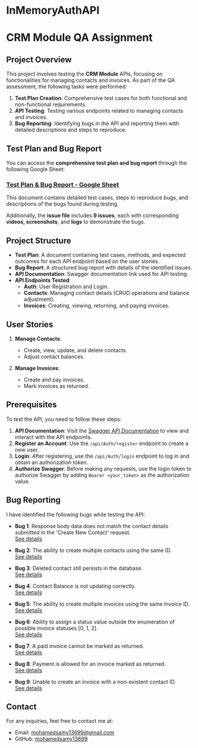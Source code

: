 # InMemoryAuthAPI
# CRM Module QA Assignment

## Project Overview

This project involves testing the **CRM Module** APIs, focusing on functionalities for managing contacts and invoices. As part of the QA assessment, the following tasks were performed:

1. **Test Plan Creation**: Comprehensive test cases for both functional and non-functional requirements.
2. **API Testing**: Testing various endpoints related to managing contacts and invoices.
3. **Bug Reporting**: Identifying bugs in the API and reporting them with detailed descriptions and steps to reproduce.

## Test Plan and Bug Report

You can access the **comprehensive test plan and bug report** through the following Google Sheet:

### [Test Plan & Bug Report - Google Sheet](https://docs.google.com/spreadsheets/d/14MUizWVbvJq7uIL6iI-QwvB6tUp0e0bbCCsKYj8SutY/edit?gid=18#gid=18)

This document contains detailed test cases, steps to reproduce bugs, and descriptions of the bugs found during testing.

Additionally, the **issue file** includes **9 issues**, each with corresponding **videos, screenshots**, and **logs** to demonstrate the bugs. 
## Project Structure

- **Test Plan**: A document containing test cases, methods, and expected outcomes for each API endpoint based on the user stories.
- **Bug Report**: A structured bug report with details of the identified issues.
- **API Documentation**: Swagger documentation link used for API testing.
- **API Endpoints Tested**:
    - **Auth**: User Registration and Login.
    - **Contacts**: Managing contact details (CRUD operations and balance adjustment).
    - **Invoices**: Creating, viewing, returning, and paying invoices.

## User Stories

1. **Manage Contacts**: 
    - Create, view, update, and delete contacts.
    - Adjust contact balances.
  
2. **Manage Invoices**: 
    - Create and pay invoices.
    - Mark invoices as returned.

## Prerequisites

To test the API, you need to follow these steps:

1. **API Documentation**: Visit the [Swagger API Documentation](https://qa-assignment.sortcrm.com/swagger/index.html) to view and interact with the API endpoints.
2. **Register an Account**: Use the `/api/Auth/register` endpoint to create a new user.
3. **Login**: After registering, use the `/api/Auth/login` endpoint to log in and obtain an authorization token.
4. **Authorize Swagger**: Before making any requests, use the login token to authorize Swagger by adding `Bearer <your_token>` as the authorization value.

## Bug Reporting

I have identified the following bugs while testing the API:

- **Bug 1**: Response body data does not match the contact details submitted in the 'Create New Contact' request.  
  [See details](https://github.com/MohamedSamy13699/InMemoryAuthAPI/tree/main/Issues/Issue%231)
  
- **Bug 2**: The ability to create multiple contacts using the same ID.  
  [See details](https://github.com/MohamedSamy13699/InMemoryAuthAPI/tree/main/Issues/Issue%232)
  
- **Bug 3**: Deleted contact still persists in the database.  
  [See details](https://github.com/MohamedSamy13699/InMemoryAuthAPI/tree/main/Issues/Issue%233)
  
- **Bug 4**: Contact Balance is not updating correctly.  
  [See details](https://github.com/MohamedSamy13699/InMemoryAuthAPI/tree/main/Issues/Issue%234)
  
- **Bug 5**: The ability to create multiple invoices using the same Invoice ID.  
  [See details](https://github.com/MohamedSamy13699/InMemoryAuthAPI/tree/main/Issues/Issue%235)
  
- **Bug 6**: Ability to assign a status value outside the enumeration of possible invoice statuses [0, 1, 2].  
  [See details](https://github.com/MohamedSamy13699/InMemoryAuthAPI/tree/main/Issues/Issue%236)
  
- **Bug 7**: A paid invoice cannot be marked as returned.  
  [See details](https://github.com/MohamedSamy13699/InMemoryAuthAPI/tree/main/Issues/Issue%237)
  
- **Bug 8**: Payment is allowed for an invoice marked as returned.  
  [See details](https://github.com/MohamedSamy13699/InMemoryAuthAPI/tree/main/Issues/Issue%238)
  
- **Bug 9**: Unable to create an invoice with a non-existent contact ID.  
  [See details](https://github.com/MohamedSamy13699/InMemoryAuthAPI/tree/main/Issues/Issue%239)

## Contact

For any inquiries, feel free to contact me at:

- Email: [mohamedsamy13699@gmail.com ](mailto:your_email@example.com)
- GitHub: [mohamedsamy13699](https://github.com/yourusername)

